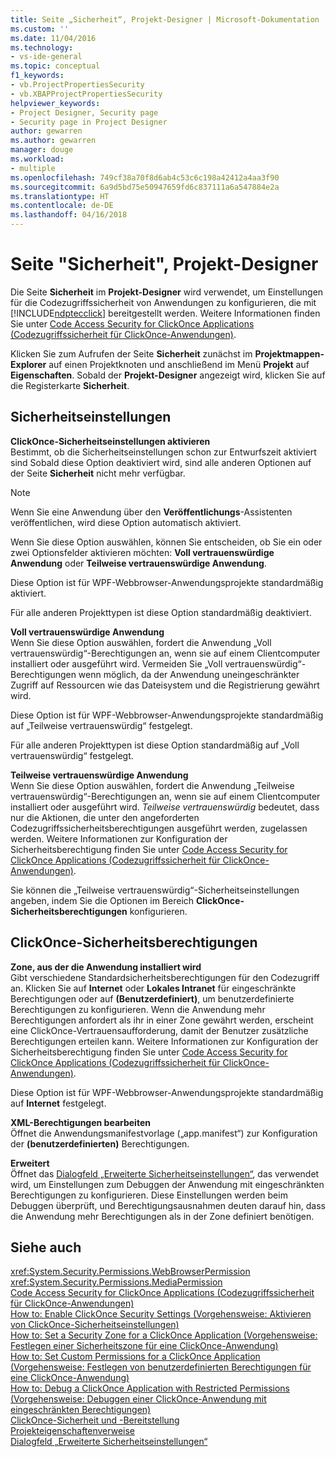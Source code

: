 ```yaml
---
title: Seite „Sicherheit“, Projekt-Designer | Microsoft-Dokumentation
ms.custom: ''
ms.date: 11/04/2016
ms.technology:
- vs-ide-general
ms.topic: conceptual
f1_keywords:
- vb.ProjectPropertiesSecurity
- vb.XBAPProjectPropertiesSecurity
helpviewer_keywords:
- Project Designer, Security page
- Security page in Project Designer
author: gewarren
ms.author: gewarren
manager: douge
ms.workload:
- multiple
ms.openlocfilehash: 749cf38a70f8d6ab4c53c6c198a42412a4aa3f90
ms.sourcegitcommit: 6a9d5bd75e50947659fd6c837111a6a547884e2a
ms.translationtype: HT
ms.contentlocale: de-DE
ms.lasthandoff: 04/16/2018
---
```

# <a name="security-page-project-designer"></a>Seite "Sicherheit", Projekt-Designer
Die Seite **Sicherheit** im **Projekt-Designer** wird verwendet, um Einstellungen für die Codezugriffssicherheit von Anwendungen zu konfigurieren, die mit [!INCLUDE[ndptecclick](../../deployment/includes/ndptecclick_md.md)] bereitgestellt werden. Weitere Informationen finden Sie unter [Code Access Security for ClickOnce Applications (Codezugriffssicherheit für ClickOnce-Anwendungen)](../../deployment/code-access-security-for-clickonce-applications.md).  
  
 Klicken Sie zum Aufrufen der Seite **Sicherheit** zunächst im **Projektmappen-Explorer** auf einen Projektknoten und anschließend im Menü **Projekt** auf **Eigenschaften**. Sobald der **Projekt-Designer** angezeigt wird, klicken Sie auf die Registerkarte **Sicherheit**.  
  
## <a name="security-settings"></a>Sicherheitseinstellungen  
 **ClickOnce-Sicherheitseinstellungen aktivieren**  
 Bestimmt, ob die Sicherheitseinstellungen schon zur Entwurfszeit aktiviert sind Sobald diese Option deaktiviert wird, sind alle anderen Optionen auf der Seite **Sicherheit** nicht mehr verfügbar.  
  
> [!NOTE]
>  Wenn Sie eine Anwendung über den **Veröffentlichungs**-Assistenten veröffentlichen, wird diese Option automatisch aktiviert.  
  
 Wenn Sie diese Option auswählen, können Sie entscheiden, ob Sie ein oder zwei Optionsfelder aktivieren möchten: **Voll vertrauenswürdige Anwendung** oder **Teilweise vertrauenswürdige Anwendung**.  
  
 Diese Option ist für WPF-Webbrowser-Anwendungsprojekte standardmäßig aktiviert.  
  
 Für alle anderen Projekttypen ist diese Option standardmäßig deaktiviert.  
  
 **Voll vertrauenswürdige Anwendung**  
 Wenn Sie diese Option auswählen, fordert die Anwendung „Voll vertrauenswürdig“-Berechtigungen an, wenn sie auf einem Clientcomputer installiert oder ausgeführt wird. Vermeiden Sie „Voll vertrauenswürdig“-Berechtigungen wenn möglich, da der Anwendung uneingeschränkter Zugriff auf Ressourcen wie das Dateisystem und die Registrierung gewährt wird.  
  
 Diese Option ist für WPF-Webbrowser-Anwendungsprojekte standardmäßig auf „Teilweise vertrauenswürdig“ festgelegt.  
  
 Für alle anderen Projekttypen ist diese Option standardmäßig auf „Voll vertrauenswürdig“ festgelegt.  
  
 **Teilweise vertrauenswürdige Anwendung**  
 Wenn Sie diese Option auswählen, fordert die Anwendung „Teilweise vertrauenswürdig“-Berechtigungen an, wenn sie auf einem Clientcomputer installiert oder ausgeführt wird. *Teilweise vertrauenswürdig* bedeutet, dass nur die Aktionen, die unter den angeforderten Codezugriffssicherheitsberechtigungen ausgeführt werden, zugelassen werden. Weitere Informationen zur Konfiguration der Sicherheitsberechtigung finden Sie unter [Code Access Security for ClickOnce Applications (Codezugriffssicherheit für ClickOnce-Anwendungen)](../../deployment/code-access-security-for-clickonce-applications.md).  
  
 Sie können die „Teilweise vertrauenswürdig“-Sicherheitseinstellungen angeben, indem Sie die Optionen im Bereich **ClickOnce-Sicherheitsberechtigungen** konfigurieren.  
  
## <a name="clickonce-security-permissions"></a>ClickOnce-Sicherheitsberechtigungen  
 **Zone, aus der die Anwendung installiert wird**  
 Gibt verschiedene Standardsicherheitsberechtigungen für den Codezugriff an. Klicken Sie auf **Internet** oder **Lokales Intranet** für eingeschränkte Berechtigungen oder auf **(Benutzerdefiniert)**, um benutzerdefinierte Berechtigungen zu konfigurieren. Wenn die Anwendung mehr Berechtigungen anfordert als ihr in einer Zone gewährt werden, erscheint eine ClickOnce-Vertrauensaufforderung, damit der Benutzer zusätzliche Berechtigungen erteilen kann. Weitere Informationen zur Konfiguration der Sicherheitsberechtigung finden Sie unter [Code Access Security for ClickOnce Applications (Codezugriffssicherheit für ClickOnce-Anwendungen)](../../deployment/code-access-security-for-clickonce-applications.md).  
  
 Diese Option ist für WPF-Webbrowser-Anwendungsprojekte standardmäßig auf **Internet** festgelegt.  
  
 **XML-Berechtigungen bearbeiten**  
 Öffnet die Anwendungsmanifestvorlage („app.manifest“) zur Konfiguration der **(benutzerdefinierten)** Berechtigungen.  
  
 **Erweitert**  
 Öffnet das [Dialogfeld „Erweiterte Sicherheitseinstellungen“](../../ide/reference/advanced-security-settings-dialog-box.md), das verwendet wird, um Einstellungen zum Debuggen der Anwendung mit eingeschränkten Berechtigungen zu konfigurieren. Diese Einstellungen werden beim Debuggen überprüft, und Berechtigungsausnahmen deuten darauf hin, dass die Anwendung mehr Berechtigungen als in der Zone definiert benötigen.  
  
## <a name="see-also"></a>Siehe auch  
 <xref:System.Security.Permissions.WebBrowserPermission>   
 <xref:System.Security.Permissions.MediaPermission>   
 [Code Access Security for ClickOnce Applications (Codezugriffssicherheit für ClickOnce-Anwendungen)](../../deployment/code-access-security-for-clickonce-applications.md)   
 [How to: Enable ClickOnce Security Settings (Vorgehensweise: Aktivieren von ClickOnce-Sicherheitseinstellungen)](../../deployment/how-to-enable-clickonce-security-settings.md)   
 [How to: Set a Security Zone for a ClickOnce Application (Vorgehensweise: Festlegen einer Sicherheitszone für eine ClickOnce-Anwendung)](../../deployment/how-to-set-a-security-zone-for-a-clickonce-application.md)   
 [How to: Set Custom Permissions for a ClickOnce Application (Vorgehensweise: Festlegen von benutzerdefinierten Berechtigungen für eine ClickOnce-Anwendung)](../../deployment/how-to-set-custom-permissions-for-a-clickonce-application.md)   
 [How to: Debug a ClickOnce Application with Restricted Permissions (Vorgehensweise: Debuggen einer ClickOnce-Anwendung mit eingeschränkten Berechtigungen)](../../deployment/how-to-debug-a-clickonce-application-with-restricted-permissions.md)   
 [ClickOnce-Sicherheit und -Bereitstellung](../../deployment/clickonce-security-and-deployment.md)   
 [Projekteigenschaftenverweise](../../ide/reference/project-properties-reference.md)   
 [Dialogfeld „Erweiterte Sicherheitseinstellungen“](../../ide/reference/advanced-security-settings-dialog-box.md)